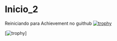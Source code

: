 # Inicio_2
Reiniciando para Achievement no guithub
[![trophy](https://github-profile-trophy.vercel.app/?username=ryo-ma&theme=onedark)](https://github.com/ryo-ma/github-profile-trophy)


[![trophy](https://github-profile-trophy.vercel.app/?username=Mukito)]
